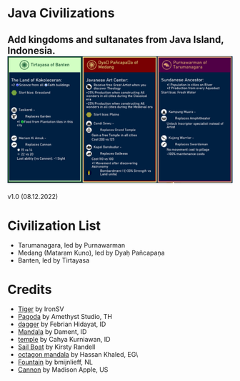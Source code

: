 # Java Civilizations
Add kingdoms and sultanates from Java Island, Indonesia.
![](/Java%20Civilizations.png)
-
v1.0 (08.12.2022)

# Civilization List
- Tarumanagara, led by Purnawarman
- Medang (Mataram Kuno), led by Dyaḥ Pañcapaṇa
- Banten, led by Tirtayasa

# Credits
- [Tiger](https://thenounproject.com/icon/tiger-4038089/) by IronSV
- [Pagoda](https://thenounproject.com/icon/pagoda-4944468/) by Amethyst Studio, TH
- [dagger](https://thenounproject.com/icon/dagger-4931031/) by Febrian Hidayat, ID
- [Mandala](https://thenounproject.com/icon/mandala-2533520/) by Dament, ID
- [temple](https://thenounproject.com/icon/temple-5212638/) by Cahya Kurniawan, ID
- [Sail Boat](https://thenounproject.com/icon/sail-boat-6475/) by Kirsty Randell
- [octagon mandala](https://thenounproject.com/icon/octagon-mandala-2207922/) by Hassan Khaled, EG\
- [Fountain](https://thenounproject.com/icon/fountain-2089425/) by bmijnlieff, NL
- [Cannon](https://thenounproject.com/icon/cannon-1122662/) by Madison Apple, US
